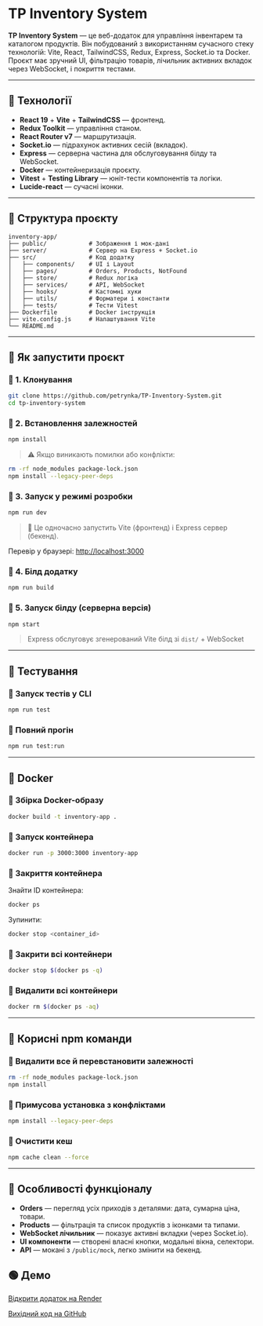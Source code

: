 # TP Inventory System

**TP Inventory System** — це веб-додаток для управління інвентарем та каталогом продуктів. Він побудований з використанням сучасного стеку технологій: Vite, React, TailwindCSS, Redux, Express, Socket.io та Docker. Проєкт має зручний UI, фільтрацію товарів, лічильник активних вкладок через WebSocket, і покриття тестами.

---

## 🔧 Технології

* **React 19** + **Vite** + **TailwindCSS** — фронтенд.
* **Redux Toolkit** — управління станом.
* **React Router v7** — маршрутизація.
* **Socket.io** — підрахунок активних сесій (вкладок).
* **Express** — серверна частина для обслуговування білду та WebSocket.
* **Docker** — контейнеризація проєкту.
* **Vitest** + **Testing Library** — юніт-тести компонентів та логіки.
* **Lucide-react** — сучасні іконки.

---

## 📁 Структура проєкту

```
inventory-app/
├── public/            # Зображення і мок-дані
├── server/            # Сервер на Express + Socket.io
├── src/               # Код додатку
│   ├── components/    # UI і Layout
│   ├── pages/         # Orders, Products, NotFound
│   ├── store/         # Redux логіка
│   ├── services/      # API, WebSocket
│   ├── hooks/         # Кастомні хуки
│   ├── utils/         # Форматери і константи
│   ├── tests/         # Тести Vitest
├── Dockerfile         # Docker інструкція
├── vite.config.js     # Налаштування Vite
└── README.md
```

---

## 🚀 Як запустити проєкт

### 🔹 1. Клонування

```bash
git clone https://github.com/petrynka/TP-Inventory-System.git
cd tp-inventory-system
```

### 🔹 2. Встановлення залежностей

```bash
npm install
```

> ⚠️ Якщо виникають помилки або конфлікти:

```bash
rm -rf node_modules package-lock.json
npm install --legacy-peer-deps
```

### 🔹 3. Запуск у режимі розробки

```bash
npm run dev
```

> 🔁 Це одночасно запустить Vite (фронтенд) і Express сервер (бекенд).

Перевір у браузері: [http://localhost:3000](http://localhost:3000)

### 🔹 4. Білд додатку

```bash
npm run build
```

### 🔹 5. Запуск білду (серверна версія)

```bash
npm start
```

> Express обслуговує згенерований Vite білд зі `dist/` + WebSocket

---

## 🧪 Тестування

### 🔹 Запуск тестів у CLI

```bash
npm run test
```

### 🔹 Повний прогін

```bash
npm run test:run
```

---

## 🐳 Docker

### 🔹 Збірка Docker-образу

```bash
docker build -t inventory-app .
```

### 🔹 Запуск контейнера

```bash
docker run -p 3000:3000 inventory-app
```

### 🔹 Закриття контейнера

Знайти ID контейнера:

```bash
docker ps
```

Зупинити:

```bash
docker stop <container_id>
```

### 🔹 Закрити всі контейнери

```bash
docker stop $(docker ps -q)
```

### 🔹 Видалити всі контейнери

```bash
docker rm $(docker ps -aq)
```

---

## 🧹 Корисні npm команди

### 🔹 Видалити все й перевстановити залежності

```bash
rm -rf node_modules package-lock.json
npm install
```

### 🔹 Примусова установка з конфліктами

```bash
npm install --legacy-peer-deps
```

### 🔹 Очистити кеш

```bash
npm cache clean --force
```

---

## 📌 Особливості функціоналу

* **Orders** — перегляд усіх приходів з деталями: дата, сумарна ціна, товари.
* **Products** — фільтрація та список продуктів з іконками та типами.
* **WebSocket лічильник** — показує активні вкладки (через Socket.io).
* **UI компоненти** — створені власні кнопки, модальні вікна, селектори.
* **API** — мокані з `/public/mock`, легко змінити на бекенд.


## 🟢 Демо

[Відкрити додаток на Render](https://inventory-app.onrender.com)

[Вихідний код на GitHub](https://github.com/petrynka/TP-Inventory-System#)
